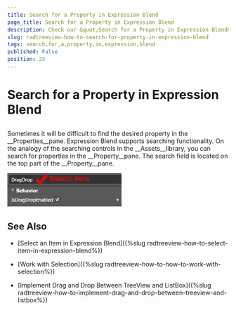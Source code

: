 ```yaml
---
title: Search for a Property in Expression Blend
page_title: Search for a Property in Expression Blend
description: Check our &quot;Search for a Property in Expression Blend&quot; documentation article for the RadTreeView WPF control.
slug: radtreeview-how-to-search-for-property-in-expression-blend
tags: search,for,a,property,in,expression,blend
published: False
position: 23
---
```


# Search for a Property in Expression Blend



## 

Sometimes it will be difficult to find the desired property in the __Properties__pane. Expression Blend supports searching functionality. On the analogy of the searching controls in the __Assets__library, you can search for properties in the __Property__pane. The search field is located on the top part of the __Property__pane.

![](images/RadTreeView_HowToSearchPropertyInBlend_1.png)

## See Also

 * [Select an Item in Expression Blend]({%slug radtreeview-how-to-select-item-in-expression-blend%})

 * [Work with Selection]({%slug radtreeview-how-to-how-to-work-with-selection%})

 * [Implement Drag and Drop Between TreeView and ListBox]({%slug radtreeview-how-to-implement-drag-and-drop-between-treeview-and-listbox%})
